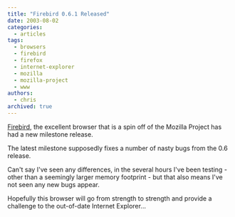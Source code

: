 ```yaml
---
title: "Firebird 0.6.1 Released"
date: 2003-08-02
categories:
  - articles
tags:
  - browsers
  - firebird
  - firefox
  - internet-explorer
  - mozilla
  - mozilla-project
  - www
authors:
  - chris
archived: true
---
```


[Firebird](http://web.archive.org/web/20030801074300/http://www.mozilla.org/products/firebird/ "Firebird"), the excellent browser that is a spin off of the Mozilla Project has had a new milestone release.

The latest milestone supposedly fixes a number of nasty bugs from the 0.6 release.

Can't say I've seen any differences, in the several hours I've been testing - other than a seemingly larger memory footprint - but that also means I've not seen any new bugs appear.

Hopefully this browser will go from strength to strength and provide a challenge to the out-of-date Internet Explorer...
